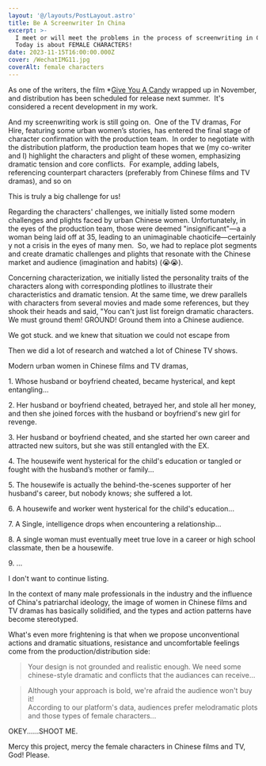 ```yaml
---
layout: '@/layouts/PostLayout.astro'
title: Be A Screenwriter In China
excerpt: >-
  I meet or will meet the problems in the process of screenwriting in China.
  Today is about FEMALE CHARACTERS! 
date: 2023-11-15T16:00:00.000Z
cover: /WechatIMG11.jpg
coverAlt: female characters
---
```


As one of the writers, the film \*[Give You A Candy](https://www.imdb.com/title/tt29803632/?ref_=nv_sr_srsg_0_tt_2_nm_0_q_send%2520you%2520a%2520candy%2520 "give you a candy") wrapped up in November, and distribution has been scheduled for release next summer.  It's considered a recent development in my work.

And my screenwriting work is still going on.  One of the TV dramas, For Hire, featuring some urban women’s stories, has entered the final stage of character confirmation with the production team.  In order to negotiate with the distribution platform, the production team hopes that we (my co-writer and I) highlight the characters and plight of these women, emphasizing dramatic tension and core conflicts.  For example, adding labels, referencing counterpart characters (preferably from Chinese films and TV dramas), and so on

This is truly a big challenge for us!

Regarding the characters' challenges, we initially listed some modern challenges and plights faced by urban Chinese women. Unfortunately, in the eyes of the production team, those were deemed "insignificant"—a a woman being laid off at 35, leading to an unimaginable chaoticife—certainly y not a crisis in the eyes of many men.  So, we had to replace plot segments and create dramatic challenges and plights that resonate with the Chinese market and audience (imagination and habits) (😭😭).

Concerning characterization, we initially listed the personality traits of the characters along with corresponding plotlines to illustrate their characteristics and dramatic tension. At the same time, we drew parallels with characters from several movies and made some references, but they shook their heads and said, "You can't just list foreign dramatic characters. We must ground them! GROUND! Ground them into a Chinese audience.

We got stuck. and we knew that situation we could not escape from

Then we did a lot of research and watched a lot of Chinese TV shows.

Modern urban women in Chinese films and TV dramas,

1\. Whose husband or boyfriend cheated, became hysterical, and kept entangling...

2\. Her husband or boyfriend cheated, betrayed her, and stole all her money, and then she joined forces with the husband or boyfriend's new girl for revenge.

3. Her husband or boyfriend cheated, and she started her own career and attracted new suitors, but she was still entangled with the EX.

4\. The housewife went hysterical for the child's education or tangled or fought with the husband’s mother or family...

5\. The housewife is actually the behind-the-scenes supporter of her husband's career, but nobody knows; she suffered a lot.

6\. A housewife and worker went hysterical for the child's education...

7\. A Single, intelligence drops when encountering a relationship...

8\. A single woman must eventually meet true love in a career or high school classmate, then be a housewife.

9\. ...

I don't want to continue listing.

In the context of many male professionals in the industry and the influence of China's patriarchal ideology, the image of women in Chinese films and TV dramas has basically solidified, and the types and action patterns have become stereotyped.

What's even more frightening is that when we propose unconventional actions and dramatic situations, resistance and uncomfortable feelings come from the production/distribution side: 

> Your design is not grounded and realistic enough. We need some chinese-style dramatic and conflicts that the audiances can receive...

> Although your approach is bold, we're afraid the audience won't buy it!\
> According to our platform's data, audiences prefer melodramatic plots and those types of female characters...

OKEY......SHOOT ME.

Mercy this project, mercy the female characters in Chinese films and TV, God! Please.

